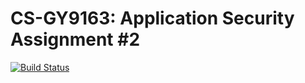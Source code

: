 #  CS-GY9163: Application Security Assignment #2
[![Build Status](https://travis-ci.org/henrycchi/Assign2.svg?branch=master)](https://travis-ci.org/henrycchi/Assign2)
